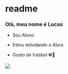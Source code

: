 # readme
### Olá, meu nome é Lucas ###

- Sou Aluno
- Estou estudando o Alura

- Gosto de futebol ⚽️🦶

![](https://media1.tenor.com/m/xr-HJ_EtdggAAAAC/cr7eu-sou-melhor.gif)




